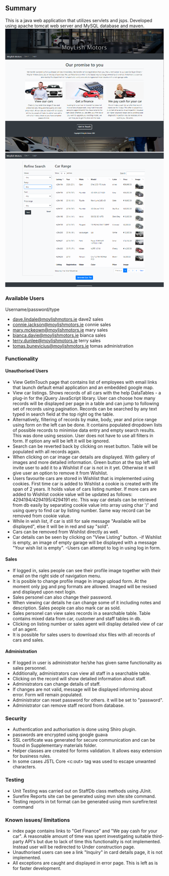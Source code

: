 ## Summary

This is a java web application that utilizes servlets and jsps. Developed using apache tomcat web server and MySQL database and maven.  
![](screenshots/capture1.png)
![](screenshots/capture2.png)

### Available Users
Username/password/type
- dave.lindale@moylishmotors.ie       dave2     sales
- connie.jackson@moylishmotors.ie     connie    sales
- mary.mckeown@moylishmotors.ie       mary      sales
- bianca.davie@moylishmotors.ie       bianca    sales
- terry.dunlee@moylishmotors.ie       terry     sales
- tomas.bunevicius@moylishmotors.ie   tomas     administration

### Functionality
#### Unauthorised Users
-	View GetInTouch page that contains list of employees with email links that launch default email application and an embedded google map.
-	View car listings. Shows records of all cars with the help DataTables - a plug-in for the jQuery JavaScript library. User can choose how many records will be displayed per page in a table and can jump to following set of records using pagination. Records can be searched by any text typed in search field at the top right og the table.
-	Alternatively, filtering of records by make, body, year and price range using form on the left can be done. It contains populated dropdown lists of possible records to minimise data entry and empty search results. This was done using session. User does not have to use all filters in form. If option any will be left it will be ignored.
-	Search can be reverted back by clicking on reset button. Table will be populated with all records again.
-	When clicking on car image car details are displayed. With gallery of images and more detailed information. Green button at the top left will invite user to add it to a Wishlist if car is not in it yet. Otherwise it will give user an option to remove it from Wishlist.
-	Users favourite cars are stored in Wishlist that is implemented using cookies. First time car is added to Wishlist a cookie is created with life span of 2 years. It holds value of cars listing number. If more cars are added to Wishlist cookie value will be updated as follows: 4294194/4294195/4294191 etc. This way car details can be retrieved from db easily by separating cookie value into array using char '/' and using query to find car by listing number. Same way record can be removed from cookie value.
-	While in wish list, if car is still for sale message "Available will be displayed", else it will be in red and say "sold".
-	Cars can be removed from Wishlist directly as well.
-	Car details can be seen by clicking on "View Listing" button. -if Wishlist is empty, an image of empty garage will be displayed with a message "Your wish list is empty". -Users can attempt to log in using log in form.
#### Sales 
-	If logged in, sales people can see their profile image together with their email on the right side of navigation menu.
-	It is posible to change profile image in image upload form. At the moment only jpg and png formats are allowed. Imaged will be resised and displayed upon next login.
-	Sales personel can also change their password.
-	When viewing car details he can change some of it including notes and description. Sales people can also mark car as sold.
-	Sales personel can view sales records in a searchable table. Table contains mixed data from car, customer and staff tables in db.
-	Clicking on listing number or sales agent will display detailed view of car of an agent.
-	It is possible for sales users to download xlsx files with all records of cars and sales.
#### Administration
-	If logged in user is administrator he/she has given same functionality as sales personnel.
-	Additionally, administrators can view all staff in a searchable table.
-	Clicking on the record will show detailed information about staff.
-	Administrators can change details of staff.
-	If changes are not valid, message will be displayed informing about error. Form will remain populated.
-	Administrator can reset password for others. it will be set to "password".
-	Administrator can remove staff record from database.
### Security
-	Authentication and authorisation is done using Shiro plugin.
-	passwords are encrypted using google guava
-	SSL certificate was generated for secure communication and can be found in Supplementary materials folder.
-	Helper classes are created for forms validation. It allows easy extension for business rules.
- In some cases JSTL Core <c:out> tag was used to escape unwanted characters.
### Testing 
- Unit Testing was carried out on StaffDb class methods using JUnit.
- Surefire Reports site can be generated using mvn site:site command. 
- Testing reports in txt format can be generated using mvn surefire:test command
### Known issues/ limitations
-	index page contains links to "Get Finance" and "We pay cash for your car". A reasonable amount of time was spent investigating suitable third-party API's but due to lack of time this functionality is not implemented. Instead user will be redirected to Under construction page.
-	Unauthorised users can see a link "Inquiry" in card details page, it is not implemented.
-	All exceptions are caught and displayed in error page. This is left as is for faster development.
